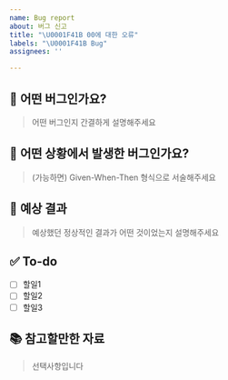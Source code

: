 ```yaml
---
name: Bug report
about: 버그 신고
title: "\U0001F41B 00에 대한 오류"
labels: "\U0001F41B Bug"
assignees: ''

---
```


## 🔎 어떤 버그인가요?
> 어떤 버그인지 간결하게 설명해주세요

## 📝 어떤 상황에서 발생한 버그인가요?
> (가능하면) Given-When-Then 형식으로 서술해주세요

## 🧪 예상 결과
> 예상했던 정상적인 결과가 어떤 것이었는지 설명해주세요

## ✅ To-do
- [ ] 할일1
- [ ] 할일2
- [ ] 할일3

## 📚 참고할만한 자료
> 선택사항입니다
